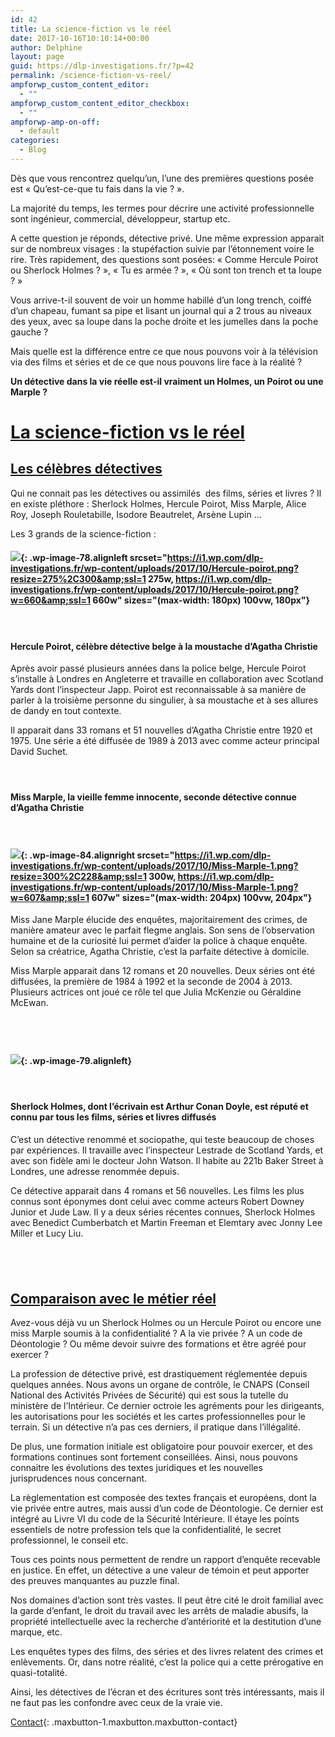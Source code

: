 ```yaml
---
id: 42
title: La science-fiction vs le réel
date: 2017-10-16T10:10:14+00:00
author: Delphine
layout: page
guid: https://dlp-investigations.fr/?p=42
permalink: /science-fiction-vs-reel/
ampforwp_custom_content_editor:
  - ""
ampforwp_custom_content_editor_checkbox:
  - ""
ampforwp-amp-on-off:
  - default
categories:
  - Blog
---
```


D&egrave;s que vous rencontrez quelqu’un, l’une des premi&egrave;res questions pos&eacute;e est &laquo; Qu’est-ce-que tu fais dans la vie ?&nbsp;&raquo;.

La majorit&eacute; du temps, les termes pour d&eacute;crire une activit&eacute; professionnelle sont ing&eacute;nieur, commercial, d&eacute;veloppeur, startup etc.

A cette question je r&eacute;ponds, d&eacute;tective priv&eacute;. Une m&ecirc;me expression apparait sur de nombreux visages : la stup&eacute;faction suivie par l’&eacute;tonnement voire le rire. Tr&egrave;s rapidement, des questions sont pos&eacute;es: &laquo; Comme Hercule Poirot ou Sherlock Holmes ?&nbsp;&raquo;, &laquo; Tu es arm&eacute;e ?&nbsp;&raquo;, &laquo; O&ugrave; sont ton trench et ta loupe ?&nbsp;&raquo;

Vous arrive-t-il souvent de voir un homme habill&eacute; d’un long trench, coiff&eacute; d’un chapeau, fumant sa pipe et lisant un journal qui a 2 trous au niveaux des yeux, avec sa loupe dans la poche droite et les jumelles dans la poche gauche ?

Mais quelle est la diff&eacute;rence entre ce que nous pouvons voir &agrave; la t&eacute;l&eacute;vision via des films et s&eacute;ries et de ce que nous pouvons lire face &agrave; la r&eacute;alit&eacute; ?

**Un d&eacute;tective dans la vie r&eacute;elle est-il vraiment un Holmes, un Poirot ou une Marple ?**<!--base32-dnqq4t8-base32-->

# <u>La science-fiction vs le r&eacute;el</u>

## <u>Les c&eacute;l&egrave;bres d&eacute;tectives </u>

Qui ne connait pas les d&eacute;tectives ou assimil&eacute;s &nbsp;des films, s&eacute;ries et livres ? Il en existe pl&eacute;thore : Sherlock Holmes, Hercule Poirot, Miss Marple, Alice Roy, Joseph Rouletabille, Isodore Beautrelet, Ars&egrave;ne Lupin …

Les 3 grands de la science-fiction :

#### ![](https://i1.wp.com/dlp-investigations.fr/wp-content/uploads/2017/10/Hercule-poirot.png?resize=180%2C196&amp;ssl=1){: .wp-image-78.alignleft srcset="https://i1.wp.com/dlp-investigations.fr/wp-content/uploads/2017/10/Hercule-poirot.png?resize=275%2C300&amp;ssl=1 275w, https://i1.wp.com/dlp-investigations.fr/wp-content/uploads/2017/10/Hercule-poirot.png?w=660&amp;ssl=1 660w" sizes="(max-width: 180px) 100vw, 180px"}

#### &nbsp;

#### Hercule Poirot, c&eacute;l&egrave;bre d&eacute;tective belge &agrave; la moustache d’Agatha Christie

Apr&egrave;s avoir pass&eacute; plusieurs ann&eacute;es dans la police belge, Hercule Poirot s’installe &agrave; Londres en Angleterre et travaille en collaboration avec Scotland Yards dont l’inspecteur Japp. Poirot est reconnaissable &agrave; sa mani&egrave;re de parler &agrave; la troisi&egrave;me personne du singulier, &agrave; sa moustache et &agrave; ses allures de dandy en tout contexte.

Il apparait dans 33 romans et 51 nouvelles d’Agatha Christie entre 1920 et 1975. Une s&eacute;rie a &eacute;t&eacute; diffus&eacute;e de 1989 &agrave; 2013 avec comme acteur principal David Suchet.

#### &nbsp;

#### Miss Marple, la vieille femme innocente, seconde d&eacute;tective connue d’Agatha Christie

#### &nbsp;

#### ![](https://i1.wp.com/dlp-investigations.fr/wp-content/uploads/2017/10/Miss-Marple-1.png?resize=204%2C155&amp;ssl=1){: .wp-image-84.alignright srcset="https://i1.wp.com/dlp-investigations.fr/wp-content/uploads/2017/10/Miss-Marple-1.png?resize=300%2C228&amp;ssl=1 300w, https://i1.wp.com/dlp-investigations.fr/wp-content/uploads/2017/10/Miss-Marple-1.png?w=607&amp;ssl=1 607w" sizes="(max-width: 204px) 100vw, 204px"}

Miss Jane Marple &eacute;lucide des enqu&ecirc;tes, majoritairement des crimes, de mani&egrave;re amateur avec le parfait flegme anglais. Son sens de l’observation humaine et de la curiosit&eacute; lui permet d’aider la police &agrave; chaque enqu&ecirc;te. Selon sa cr&eacute;atrice, Agatha Christie, c’est la parfaite d&eacute;tective &agrave; domicile.

Miss Marple apparait dans 12 romans et 20 nouvelles. Deux s&eacute;ries ont &eacute;t&eacute; diffus&eacute;es, la premi&egrave;re de 1984 &agrave; 1992 et la seconde de 2004 &agrave; 2013. Plusieurs actrices ont jou&eacute; ce r&ocirc;le tel que Julia McKenzie ou G&eacute;raldine McEwan.

## &nbsp;

#### ![](https://i1.wp.com/dlp-investigations.fr/wp-content/uploads/2017/10/Sherlock-holmes.png?resize=138%2C210&amp;ssl=1){: .wp-image-79.alignleft}

#### &nbsp;

#### Sherlock Holmes, dont l’&eacute;crivain est Arthur Conan Doyle, est r&eacute;put&eacute; et connu par tous les films, s&eacute;ries et livres diffus&eacute;s

C’est un d&eacute;tective renomm&eacute; et sociopathe, qui teste beaucoup de choses par exp&eacute;riences. Il travaille avec l’inspecteur Lestrade de Scotland Yards, et avec son fid&egrave;le ami le docteur John Watson. Il habite au 221b Baker Street &agrave; Londres, une adresse renomm&eacute;e depuis.

Ce d&eacute;tective apparait dans 4 romans et 56 nouvelles. Les films les plus connus sont &eacute;ponymes dont celui avec comme acteurs Robert Downey Junior et Jude Law. Il y a deux s&eacute;ries r&eacute;centes connues, Sherlock Holmes avec Benedict Cumberbatch et Martin Freeman et Elemtary avec Jonny Lee Miller et Lucy Liu.

## &nbsp;

## <u>Comparaison avec le m&eacute;tier r&eacute;el</u>

Avez-vous d&eacute;j&agrave; vu un Sherlock Holmes ou un Hercule Poirot ou encore une miss Marple soumis &agrave; la confidentialit&eacute; ? A la vie priv&eacute;e ? A un code de D&eacute;ontologie ? Ou m&ecirc;me devoir suivre des formations et &ecirc;tre agr&eacute;&eacute; pour exercer ?

La profession de d&eacute;tective priv&eacute;, est drastiquement r&eacute;glement&eacute;e depuis quelques ann&eacute;es. Nous avons un organe de contr&ocirc;le, le CNAPS (Conseil National des Activit&eacute;s Priv&eacute;es de S&eacute;curit&eacute;) qui est sous la tutelle du minist&egrave;re de l’Int&eacute;rieur. Ce dernier octroie les agr&eacute;ments pour les dirigeants, les autorisations pour les soci&eacute;t&eacute;s et les cartes professionnelles pour le terrain. Si un d&eacute;tective n’a pas ces derniers, il pratique dans l’ill&eacute;galit&eacute;.

De plus, une formation initiale est obligatoire pour pouvoir exercer, et des formations continues sont fortement conseill&eacute;es. Ainsi, nous pouvons connaitre les &eacute;volutions des textes juridiques et les nouvelles jurisprudences nous concernant.

La r&egrave;glementation est compos&eacute;e des textes fran&ccedil;ais et europ&eacute;ens, dont la vie priv&eacute;e entre autres, mais aussi d’un code de D&eacute;ontologie. Ce dernier est int&eacute;gr&eacute; au Livre VI du code de la S&eacute;curit&eacute; Int&eacute;rieure. Il &eacute;taye les points essentiels de notre profession tels que la confidentialit&eacute;, le secret professionnel, le conseil etc.

Tous ces points nous permettent de rendre un rapport d’enqu&ecirc;te recevable en justice. En effet, un d&eacute;tective a une valeur de t&eacute;moin et peut apporter des preuves manquantes au puzzle final.

Nos domaines d’action sont tr&egrave;s vastes. Il peut &ecirc;tre cit&eacute; le droit familial avec la garde d’enfant, le droit du travail avec les arr&ecirc;ts de maladie abusifs, la propri&eacute;t&eacute; intellectuelle avec la recherche d’ant&eacute;riorit&eacute; et la destitution d’une marque, etc.

Les enqu&ecirc;tes types des films, des s&eacute;ries et des livres relatent des crimes et enl&egrave;vements. Or, dans notre r&eacute;alit&eacute;, c’est la police qui a cette pr&eacute;rogative en quasi-totalit&eacute;.

Ainsi, les d&eacute;tectives de l’&eacute;cran et des &eacute;critures sont tr&egrave;s int&eacute;ressants, mais il ne faut pas les confondre avec ceux de la vraie vie.

[Contact](https://dlp-investigations.fr/contact/ "Contact"){: .maxbutton-1.maxbutton.maxbutton-contact}